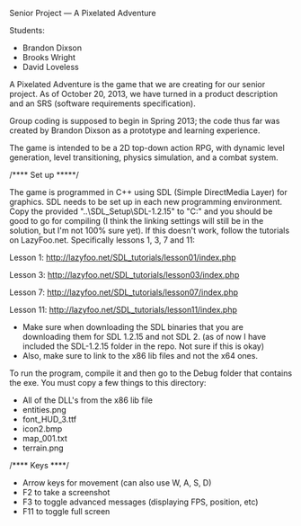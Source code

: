 Senior Project — A Pixelated Adventure

Students:
* Brandon Dixson
* Brooks Wright
* David Loveless

A Pixelated Adventure is the game that we are creating for our senior project. As of October 20, 2013, we have 
turned in a product description and an SRS (software requirements specification).

Group coding is supposed to begin in Spring 2013; the code thus far was created by Brandon Dixson as a prototype
and learning experience.

The game is intended to be a 2D top-down action RPG, with dynamic level generation, level transitioning, 
physics simulation, and a combat system.

/**** Set up *****/ 

The game is programmed in C++ using SDL (Simple DirectMedia Layer) for graphics. SDL needs to be set up in
each new programming environment. Copy the provided "..\SDL_Setup\SDL-1.2.15" to "C:\" and you should be good to go
for compiling (I think the linking settings will still be in the solution, but I'm not 100% sure yet).
If this doesn't work, follow the tutorials on LazyFoo.net. Specifically lessons 1, 3, 7 and 11:

Lesson 1:
http://lazyfoo.net/SDL_tutorials/lesson01/index.php

Lesson 3:
http://lazyfoo.net/SDL_tutorials/lesson03/index.php

Lesson 7:
http://lazyfoo.net/SDL_tutorials/lesson07/index.php

Lesson 11:
http://lazyfoo.net/SDL_tutorials/lesson11/index.php

* Make sure when downloading the SDL binaries that you are downloading them for SDL 1.2.15 and not SDL 2.
  (as of now I have included the SDL-1.2.15 folder in the repo. Not sure if this is okay)
* Also, make sure to link to the x86 lib files and not the x64 ones.

To run the program, compile it and then go to the Debug folder that contains the exe. You must copy a few things
to this directory:
* All of the DLL's from the x86 lib file
* entities.png
* font_HUD_3.ttf
* icon2.bmp
* map_001.txt
* terrain.png

/**** Keys ****/

* Arrow keys for movement (can also use W, A, S, D)
* F2 to take a screenshot
* F3 to toggle advanced messages (displaying FPS, position, etc)
* F11 to toggle full screen
